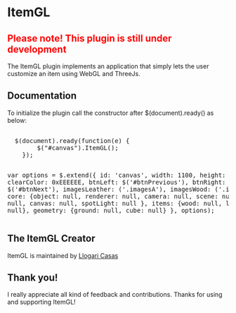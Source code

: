 # ItemGL

<h2 style="color: red;">Please note! This plugin is still under development</h2>
<p>The ItemGL plugin implements an application that simply lets the user customize an item using WebGL and ThreeJs.</p>


<h2>Documentation</h2>
<p>To initialize the plugin call the constructor after $(document).ready() as below:</p>
<pre>  
  $(document).ready(function(e) {
		$("#canvas").ItemGL();
 	});

 var options =  $.extend({
			id: 'canvas',
			width: 1100,
			height: 650,
			clearColor: 0xEEEEEE,
			btnLeft: $('#btnPrevious'),
			btnRight: $('#btnNext'),
			imagesLeather: ('.imagesA'),
			imagesWood: ('.imagesB'),
			core: {object: null,
			       renderer: null, 
			       camera: null, 
			       scene: null, 
			       light: null, 
			       canvas: null, 
			       spotLight: null },
			items: {wood: null, leather: null},
			geometry: {ground: null, cube: null}
	}, options);
</pre>
<h2>The ItemGL Creator</h2>
<p>ItemGL is maintained by <a href="https://github.com/llogaricasas" target="_blank">Llogari Casas</a></p>

<h2>Thank you!</h2>
<p>I really appreciate all kind of feedback and contributions. Thanks for using and supporting ItemGL!</p>
